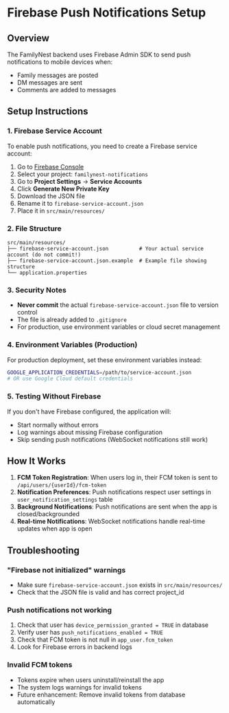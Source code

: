 # Firebase Push Notifications Setup

## Overview

The FamilyNest backend uses Firebase Admin SDK to send push notifications to mobile devices when:
- Family messages are posted
- DM messages are sent
- Comments are added to messages

## Setup Instructions

### 1. Firebase Service Account

To enable push notifications, you need to create a Firebase service account:

1. Go to [Firebase Console](https://console.firebase.google.com/)
2. Select your project: `familynest-notifications`
3. Go to **Project Settings** → **Service Accounts**
4. Click **Generate New Private Key**
5. Download the JSON file
6. Rename it to `firebase-service-account.json`
7. Place it in `src/main/resources/`

### 2. File Structure

```
src/main/resources/
├── firebase-service-account.json          # Your actual service account (do not commit!)
├── firebase-service-account.json.example  # Example file showing structure
└── application.properties
```

### 3. Security Notes

- **Never commit** the actual `firebase-service-account.json` file to version control
- The file is already added to `.gitignore`
- For production, use environment variables or cloud secret management

### 4. Environment Variables (Production)

For production deployment, set these environment variables instead:

```bash
GOOGLE_APPLICATION_CREDENTIALS=/path/to/service-account.json
# OR use Google Cloud default credentials
```

### 5. Testing Without Firebase

If you don't have Firebase configured, the application will:
- Start normally without errors
- Log warnings about missing Firebase configuration
- Skip sending push notifications (WebSocket notifications still work)

## How It Works

1. **FCM Token Registration**: When users log in, their FCM token is sent to `/api/users/{userId}/fcm-token`
2. **Notification Preferences**: Push notifications respect user settings in `user_notification_settings` table
3. **Background Notifications**: Push notifications are sent when the app is closed/backgrounded
4. **Real-time Notifications**: WebSocket notifications handle real-time updates when app is open

## Troubleshooting

### "Firebase not initialized" warnings
- Make sure `firebase-service-account.json` exists in `src/main/resources/`
- Check that the JSON file is valid and has correct project_id

### Push notifications not working
1. Check that user has `device_permission_granted = TRUE` in database
2. Verify user has `push_notifications_enabled = TRUE`
3. Check that FCM token is not null in `app_user.fcm_token`
4. Look for Firebase errors in backend logs

### Invalid FCM tokens
- Tokens expire when users uninstall/reinstall the app
- The system logs warnings for invalid tokens
- Future enhancement: Remove invalid tokens from database automatically 